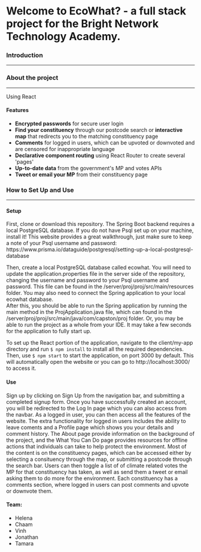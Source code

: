 <h1> Welcome to EcoWhat? - a full stack project for the Bright Network Technology Academy. </h1>


<h3>Introduction</h3>
<hr>

<h3>About the project</h3>
<hr>
Using React

<h4>Features</h4>
<ul>
  <li><strong>Encrypted passwords</strong> for secure user login</li>
  <li><strong>Find your constituency</strong> through our postcode search or <strong>interactive map</strong> that redirects you to the matching constituency page</li>
  <li><strong>Comments</strong> for logged in users, which can be upvoted or downvoted and are censored for inappropriate language</li>
  <li><strong>Declarative component routing</strong> using React Router to create several 'pages'</li>
  <li><strong>Up-to-date data</strong> from the government's MP and votes APIs</li>
  <li><strong>Tweet or email your MP</strong> from their constituency page</li>
</ul>

<h3>How to Set Up and Use</h3>
<hr>
<h4>Setup</h4>
First, clone or download this repository. 
The Spring Boot backend requires a local PostgreSQL database. If you do not have Psql set up on your machine, install it! This website provides a great walkthrough, just make sure to keep a note of your Psql username and password: https://www.prisma.io/dataguide/postgresql/setting-up-a-local-postgresql-database  

Then, create a local PostgreSQL database called ecowhat. You will need to update the application.properties file in the server side of the repository, changing the username and password to your Psql username and password. This file can be found in the /server/proj/proj/src/main/resources folder. You may also need to connect the Spring application to your local ecowhat database.  
After this, you should be able to run the Spring application by running the main method in the ProjApplication.java file, which can found in the /server/proj/proj/src/main/java/com/capston/proj folder. Or, you may be able to run the project as a whole from your IDE. It may take a few seconds for the application to fully start up.

To set up the React portion of the application, navigate to the client/my-app directory and run ```$ npm install``` to install all the required dependencies. Then, use ```$ npm start``` to start the application, on port 3000 by default. This will automatically open the website or you can go to http://localhost:3000/ to access it.

<h4>Use</h4>
Sign up by clicking on Sign Up from the navigation bar, and submitting a completed signup form. Once you have successfully created an account, you will be redirected to the Log In page which you can also access from the navbar.  
As a logged in user, you can then access all the features of the website. The extra functionality for logged in users includes the ability to leave coments and a Profile page which shows you your details and comment history.
The About page provide information on the background of the project, and the What You Can Do page provides resources for offline actions that individuals can take to help protect the environment.
Most of the content is on the constituency pages, which can be accessed either by selecting a consituency through the map, or submitting a postcode through the search bar. Users can then toggle a list of of climate related votes the MP for that constituency has taken, as well as send them a tweet or email asking them to do more for the environment. Each constituency has a comments section, where logged in users can post comments and upvote or downvote them.  


<h4>Team:</h4>
<ul>
  <li>Helena</li>
   <li>Chaam</li>
   <li>Vinh</li>
   <li>Jonathan</li>
   <li>Tamara</li>
</ul>
